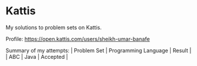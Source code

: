 # Kattis
My solutions to problem sets on Kattis.

Profile: https://open.kattis.com/users/sheikh-umar-banafe

Summary of my attempts:
| Problem Set | Programming Language | Result |
| ABC | Java | Accepted |
